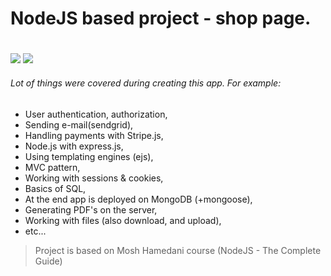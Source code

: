 # NodeJS based project - shop page.

#

#

#

![](public//readme-pic1.jpg)
![](public//readme-pic2.jpg)

###### Lot of things were covered during creating this app. For example:

- User authentication, authorization,
- Sending e-mail(sendgrid),
- Handling payments with Stripe.js,
- Node.js with express.js,
- Using templating engines (ejs),
- MVC pattern,
- Working with sessions & cookies,
- Basics of SQL,
- At the end app is deployed on MongoDB (+mongoose),
- Generating PDF's on the server,
- Working with files (also download, and upload),
- etc...

> Project is based on Mosh Hamedani course (NodeJS - The Complete Guide)
